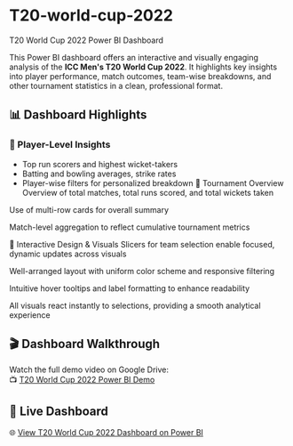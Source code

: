 # T20-world-cup-2022
 T20 World Cup 2022 Power BI Dashboard

This Power BI dashboard offers an interactive and visually engaging analysis of the **ICC Men's T20 World Cup 2022**. It highlights key insights into player performance, match outcomes, team-wise breakdowns, and other tournament statistics in a clean, professional format.
## 📊 Dashboard Highlights

### 🧍 Player-Level Insights
- Top run scorers and highest wicket-takers
- Batting and bowling averages, strike rates
- Player-wise filters for personalized breakdown
📅 Tournament Overview
Overview of total matches, total runs scored, and total wickets taken

Use of multi-row cards for overall summary

Match-level aggregation to reflect cumulative tournament metrics

📌 Interactive Design & Visuals
Slicers for team selection enable focused, dynamic updates across visuals

Well-arranged layout with uniform color scheme and responsive filtering

Intuitive hover tooltips and label formatting to enhance readability

All visuals react instantly to selections, providing a smooth analytical experience

## 🎬 Dashboard Walkthrough

Watch the full demo video on Google Drive:  
📺 [T20 World Cup 2022 Power BI Demo](https://drive.google.com/file/d/1YFlbVBnDNtMdHvvoB86a4yqLluS2ksYi/view?usp=sharing)
## 🔗 Live Dashboard

🌐 [View T20 World Cup 2022 Dashboard on Power BI](https://app.powerbi.com/groups/me/reports/b768c38f-4189-415f-b1f8-dd5d91261805/e1e622152d4b3085107c?experience=power-bi)
